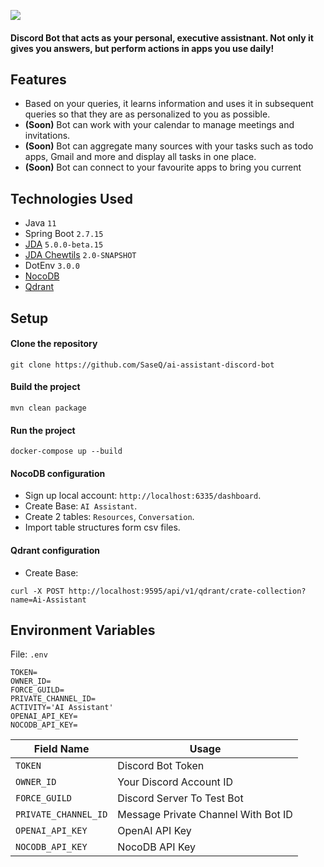 ![](https://media.discordapp.net/attachments/1184934424438132806/1199790581245820988/ai_assistant_discord_bot.png?ex=65f1f78d&is=65df828d&hm=1b4362b7a696588af9106735a2ef3717c7b00dfeee5c6531146bec7d359037e3&=&format=webp&quality=lossless&width=1920&height=606)

#### Discord Bot that acts as your personal, executive assistnant. Not only it gives you answers, but perform actions in apps you use daily!

## Features

- Based on your queries, it learns information and uses it in subsequent queries so that they are as personalized to you as possible.
- **(Soon)** Bot can work with your calendar to manage meetings and invitations.
- **(Soon)** Bot can aggregate many sources with your tasks such as todo apps, Gmail and more and display all tasks in one place.
- **(Soon)** Bot can connect to your favourite apps to bring you current

## Technologies Used

- Java `11`
- Spring Boot `2.7.15`
- <a href="//github.com/DV8FromTheWorld/JDA">JDA</a> ``5.0.0-beta.15``
- <a href="//github.com/Chew/JDA-Chewtils">JDA Chewtils</a> ``2.0-SNAPSHOT``
- DotEnv `3.0.0`
- <a href="//github.com/nocodb/nocodb">NocoDB</a>
- <a href="//github.com/qdrant/qdrant">Qdrant</a>

## Setup
#### Clone the repository
```
git clone https://github.com/SaseQ/ai-assistant-discord-bot
```

#### Build the project
```
mvn clean package
```

#### Run the project
```
docker-compose up --build
```

#### NocoDB configuration

- Sign up local account: `http://localhost:6335/dashboard`.
- Create Base: `AI Assistant`.
- Create 2 tables: `Resources`, `Conversation`.
- Import table structures form csv files.

#### Qdrant configuration

- Create Base:
```
curl -X POST http://localhost:9595/api/v1/qdrant/crate-collection?name=Ai-Assistant
```

## Environment Variables
File: ``.env``
```
TOKEN=
OWNER_ID=
FORCE_GUILD=
PRIVATE_CHANNEL_ID=
ACTIVITY='AI Assistant'
OPENAI_API_KEY=
NOCODB_API_KEY=
```
| Field Name             | Usage                               |
|------------------------|-------------------------------------|
| ``TOKEN``              | Discord Bot Token                   |
| ``OWNER_ID``           | Your Discord Account ID             |
| ``FORCE_GUILD``        | Discord Server To Test Bot          |
| ``PRIVATE_CHANNEL_ID`` | Message Private Channel With Bot ID |
| ``OPENAI_API_KEY``     | OpenAI API Key                      |
| ``NOCODB_API_KEY``     | NocoDB API Key                      |
